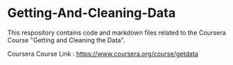 # Getting-And-Cleaning-Data
This respository contains code and markdown files related to the Coursera Course "Getting and Cleaning the Data".

Coursera Course Link : https://www.coursera.org/course/getdata